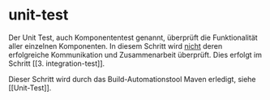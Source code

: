 # unit-test
Der Unit Test, auch Komponententest genannt, überprüft die Funktionalität aller einzelnen Komponenten. In diesem Schritt wird <u>nicht</u> deren erfolgreiche Kommunikation und Zusammenarbeit überprüft. Dies erfolgt im Schritt [[3. integration-test]].

Dieser Schritt wird durch das Build-Automationstool Maven erledigt, siehe [[Unit-Test]].
